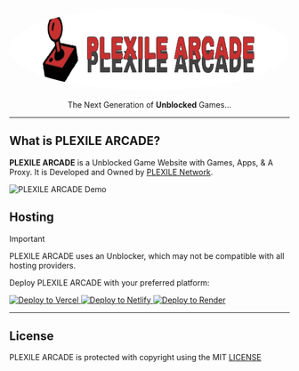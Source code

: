 <p align="center">
    <img src="/public/images/plexilearcadebanner.png" alt="PLEXILE ARCADE" style="border-radius: 50%; height: 150px;">
</p>
<p align="center">The Next Generation of <strong>Unblocked</strong> Games...</p>

---

## What is PLEXILE ARCADE?

**PLEXILE ARCADE** is a Unblocked Game Website with Games, Apps, & A Proxy. It is Developed and Owned by [PLEXILE Network](https://github.com/PLEXILENetwork).

![PLEXILE ARCADE Demo](/public/images/PLEXILEARCADE.gif)

## Hosting

> [!IMPORTANT]  
> PLEXILE ARCADE uses an Unblocker, which may not be compatible with all hosting providers.

Deploy PLEXILE ARCADE with your preferred platform:

  <a href="https://vercel.com/new/clone?repository-url=https://replit.com/github/PLEXILENetwork/v6" target="_blank">
    <img src="https://binbashbanana.github.io/deploy-buttons/buttons/remade/vercel.svg" alt="Deploy to Vercel">
  </a>
  <a href="https://app.netlify.com/start/deploy?repository=https://github.com/PLEXILENetwork/v6" target="_blank">
    <img src="https://binbashbanana.github.io/deploy-buttons/buttons/official/netlify.svg" alt="Deploy to Netlify">
  </a>
  <a href="https://render.com/deploy?repo=https://github.com/PLEXILENetwork/v6" target="_blank">
    <img src="https://binbashbanana.github.io/deploy-buttons/buttons/official/render.svg" alt="Deploy to Render">
  </a>
</p>

---

## License

PLEXILE ARCADE is protected with copyright using the MIT [LICENSE](./LICENSE)
